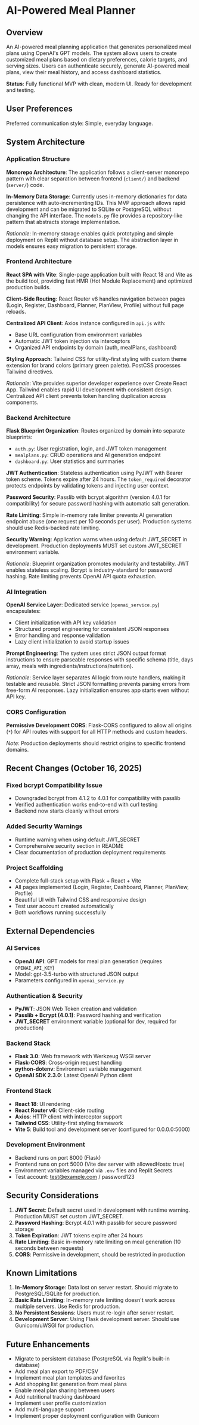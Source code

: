 # AI-Powered Meal Planner

## Overview

An AI-powered meal planning application that generates personalized meal plans using OpenAI's GPT models. The system allows users to create customized meal plans based on dietary preferences, calorie targets, and serving sizes. Users can authenticate securely, generate AI-powered meal plans, view their meal history, and access dashboard statistics.

**Status**: Fully functional MVP with clean, modern UI. Ready for development and testing.

## User Preferences

Preferred communication style: Simple, everyday language.

## System Architecture

### Application Structure

**Monorepo Architecture**: The application follows a client-server monorepo pattern with clear separation between frontend (`client/`) and backend (`server/`) code.

**In-Memory Data Storage**: Currently uses in-memory dictionaries for data persistence with auto-incrementing IDs. This MVP approach allows rapid development and can be migrated to SQLite or PostgreSQL without changing the API interface. The `models.py` file provides a repository-like pattern that abstracts storage implementation.

*Rationale*: In-memory storage enables quick prototyping and simple deployment on Replit without database setup. The abstraction layer in models ensures easy migration to persistent storage.

### Frontend Architecture

**React SPA with Vite**: Single-page application built with React 18 and Vite as the build tool, providing fast HMR (Hot Module Replacement) and optimized production builds.

**Client-Side Routing**: React Router v6 handles navigation between pages (Login, Register, Dashboard, Planner, PlanView, Profile) without full page reloads.

**Centralized API Client**: Axios instance configured in `api.js` with:
- Base URL configuration from environment variables
- Automatic JWT token injection via interceptors
- Organized API endpoints by domain (auth, mealPlans, dashboard)

**Styling Approach**: Tailwind CSS for utility-first styling with custom theme extension for brand colors (primary green palette). PostCSS processes Tailwind directives.

*Rationale*: Vite provides superior developer experience over Create React App. Tailwind enables rapid UI development with consistent design. Centralized API client prevents token handling duplication across components.

### Backend Architecture

**Flask Blueprint Organization**: Routes organized by domain into separate blueprints:
- `auth.py`: User registration, login, and JWT token management
- `mealplans.py`: CRUD operations and AI generation endpoint
- `dashboard.py`: User statistics and summaries

**JWT Authentication**: Stateless authentication using PyJWT with Bearer token scheme. Tokens expire after 24 hours. The `token_required` decorator protects endpoints by validating tokens and injecting user context.

**Password Security**: Passlib with bcrypt algorithm (version 4.0.1 for compatibility) for secure password hashing with automatic salt generation.

**Rate Limiting**: Simple in-memory rate limiter prevents AI generation endpoint abuse (one request per 10 seconds per user). Production systems should use Redis-backed rate limiting.

**Security Warning**: Application warns when using default JWT_SECRET in development. Production deployments MUST set custom JWT_SECRET environment variable.

*Rationale*: Blueprint organization promotes modularity and testability. JWT enables stateless scaling. Bcrypt is industry-standard for password hashing. Rate limiting prevents OpenAI API quota exhaustion.

### AI Integration

**OpenAI Service Layer**: Dedicated service (`openai_service.py`) encapsulates:
- Client initialization with API key validation
- Structured prompt engineering for consistent JSON responses
- Error handling and response validation
- Lazy client initialization to avoid startup issues

**Prompt Engineering**: The system uses strict JSON output format instructions to ensure parseable responses with specific schema (title, days array, meals with ingredients/instructions/nutrition).

*Rationale*: Service layer separates AI logic from route handlers, making it testable and reusable. Strict JSON formatting prevents parsing errors from free-form AI responses. Lazy initialization ensures app starts even without API key.

### CORS Configuration

**Permissive Development CORS**: Flask-CORS configured to allow all origins (`*`) for API routes with support for all HTTP methods and custom headers.

*Note*: Production deployments should restrict origins to specific frontend domains.

## Recent Changes (October 16, 2025)

### Fixed bcrypt Compatibility Issue
- Downgraded bcrypt from 4.1.2 to 4.0.1 for compatibility with passlib
- Verified authentication works end-to-end with curl testing
- Backend now starts cleanly without errors

### Added Security Warnings
- Runtime warning when using default JWT_SECRET
- Comprehensive security section in README
- Clear documentation of production deployment requirements

### Project Scaffolding
- Complete full-stack setup with Flask + React + Vite
- All pages implemented (Login, Register, Dashboard, Planner, PlanView, Profile)
- Beautiful UI with Tailwind CSS and responsive design
- Test user account created automatically
- Both workflows running successfully

## External Dependencies

### AI Services
- **OpenAI API**: GPT models for meal plan generation (requires `OPENAI_API_KEY`)
- Model: gpt-3.5-turbo with structured JSON output
- Parameters configured in `openai_service.py`

### Authentication & Security
- **PyJWT**: JSON Web Token creation and validation
- **Passlib + Bcrypt (4.0.1)**: Password hashing and verification
- **JWT_SECRET** environment variable (optional for dev, required for production)

### Backend Stack
- **Flask 3.0**: Web framework with Werkzeug WSGI server
- **Flask-CORS**: Cross-origin request handling
- **python-dotenv**: Environment variable management
- **OpenAI SDK 2.3.0**: Latest OpenAI Python client

### Frontend Stack
- **React 18**: UI rendering
- **React Router v6**: Client-side routing
- **Axios**: HTTP client with interceptor support
- **Tailwind CSS**: Utility-first styling framework
- **Vite 5**: Build tool and development server (configured for 0.0.0.0:5000)

### Development Environment
- Backend runs on port 8000 (Flask)
- Frontend runs on port 5000 (Vite dev server with allowedHosts: true)
- Environment variables managed via `.env` files and Replit Secrets
- Test account: test@example.com / password123

## Security Considerations

1. **JWT Secret**: Default secret used in development with runtime warning. Production MUST set custom JWT_SECRET.
2. **Password Hashing**: Bcrypt 4.0.1 with passlib for secure password storage
3. **Token Expiration**: JWT tokens expire after 24 hours
4. **Rate Limiting**: Basic in-memory rate limiting on meal generation (10 seconds between requests)
5. **CORS**: Permissive in development, should be restricted in production

## Known Limitations

1. **In-Memory Storage**: Data lost on server restart. Should migrate to PostgreSQL/SQLite for production.
2. **Basic Rate Limiting**: In-memory rate limiting doesn't work across multiple servers. Use Redis for production.
3. **No Persistent Sessions**: Users must re-login after server restart.
4. **Development Server**: Using Flask development server. Should use Gunicorn/uWSGI for production.

## Future Enhancements

- Migrate to persistent database (PostgreSQL via Replit's built-in database)
- Add meal plan export to PDF/CSV
- Implement meal plan templates and favorites
- Add shopping list generation from meal plans
- Enable meal plan sharing between users
- Add nutritional tracking dashboard
- Implement user profile customization
- Add multi-language support
- Implement proper deployment configuration with Gunicorn
